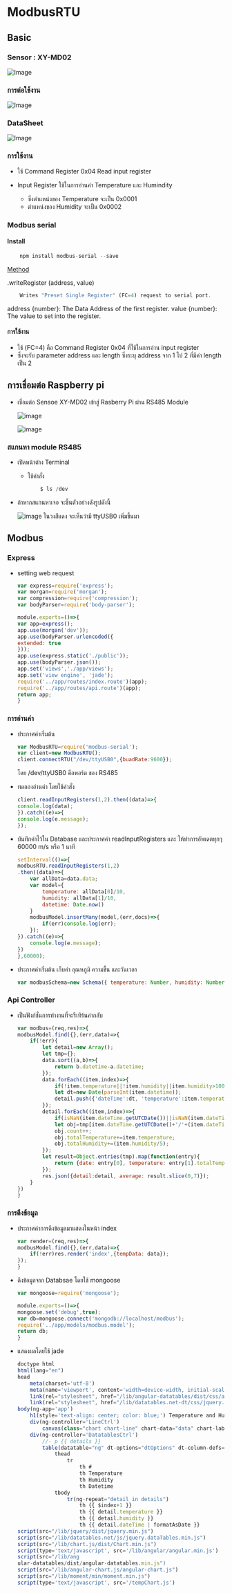 # ModbusRTU
 
## Basic

### Sensor : XY-MD02 

![Image](https://images-na.ssl-images-amazon.com/images/I/71Y2bwdof8L._SX385_.jpg)

### การต่อใช้งาน
![Image](https://www.ozeki.hu/attachments/5847/diagram.png)

### DataSheet
![Image](https://user-images.githubusercontent.com/42264167/99418096-3ab2de00-292d-11eb-8023-04067344b3d5.PNG)

### การใช้งาน

- ใช้ Command Register 0x04 Read input register 

- Input Register ใช้ในการอ่านค่า Temperature และ Humindity 

    - ซึ่งตำแหน่งของ Temperature จะเป็น 0x0001 
    - ตำแหน่งของ Humidity จะเป็น 0x0002

### Modbus serial
 

#### Install 

```js
    npm install modbus-serial --save 
``` 

[Method](https://github.com/yaacov/node-modbus-serial/wiki/Methods)

.writeRegister (address, value)
    
```js
    Writes "Preset Single Register" (FC=4) request to serial port.
```
address {number}: The Data Address of the first register.
value {number}: The value to set into the register.

#### การใช้งาน
- ใช้ (FC=4) คือ Command Register 0x04 ที่ใช้ในการอ่าน input register 
- ซึ่งจะรับ parameter address และ length ซึ่งระบุ address จาก 1 ไป 2 ที่มีค่า length เป็น 2

## การเชื่อมต่อ Raspberry pi 
- เชื่อมต่อ Sensoe XY-MD02 เข้าสู่ Rasberry Pi ผ่าน RS485 Module 

    ![image](https://img.joomcdn.net/c61c8994937960608fbba821c8f7d24abad8bf58_original.jpeg)

    ![image](img/การต่อใช้งานจ้า.jpg)

### สแกนหา module RS485 
- เปิดหน้าต่าง Terminal 

    - ใช้คำสั่ง 

        ```js
            $ ls /dev
        ```
- ถ้าหากสแกนหาเจอ จะขึ้นตัวอย่างดังรูปดังนี้ 

    ![image](img/step3.jpg)
    ในวงสีแดง จะเห็นว่ามี ttyUSB0 เพิ่มขึ้นมา
    
## Modbus 

### Express

- setting web request

    ```js
    var express=require('express');
    var morgan=require('morgan');
    var compression=require('compression');
    var bodyParser=require('body-parser');

    module.exports=()=>{
    var app=express();
    app.use(morgan('dev'));
    app.use(bodyParser.urlencoded({
	extended: true
    }));
    app.use(express.static('./public'));
    app.use(bodyParser.json());
    app.set('views','./app/views');
    app.set('view engine', 'jade');
    require('../app/routes/index.route')(app);
    require('../app/routes/api.route')(app);
    return app;
    }
    ```

### การอ่านค่า

- ประกาศค่าเริ่มต้น

    ```js
    var ModbusRTU=require('modbus-serial');
    var client=new ModbusRTU();
    client.connectRTU("/dev/ttyUSB0",{buadRate:9600}); 

    ```
    โดย /dev/ttyUSB0 คือพอร์ต ของ RS485

 - ทดลองอ่านค่า โดยใช้คำสั่ง

    ```js
    client.readInputRegisters(1,2).then((data)=>{
    console.log(data);
    }).catch((e)=>{
    console.log(e.message);
    });
    ```
- บันทึกค่าไว้ใน Database และประกาศค่า readInputRegisters และ ให้ทำการอัพเดตทุกๆ 60000 m/s หรือ 1 นาที

    ```js
    setInterval(()=>{
    modbusRTU.readInputRegisters(1,2)
    .then((data)=>{
        var allData=data.data;
        var model={
            temperature: allData[0]/10,
            humidity: allData[1]/10,
            datetime: Date.now()
        }
        modbusModel.insertMany(model,(err,docs)=>{
            if(err)console.log(err);
        });
    }).catch((e)=>{
        console.log(e.message);
    })
    },60000); 
    ```

- ประกาศค่าเริ่มต้น เก็บค่า อุณหภูมิ ความชื้น และวันเวลา
    ```js
    var modbusSchema=new Schema({ temperature: Number, humidity: Number, datetime: String });
    ```
### Api Controller 

- เป็นฟังก์ชั่นการทำงานที่จะรีเทิร์นค่ากลับ
    
    ```js
    var modbus=(req,res)=>{
    modbusModel.find({},(err,data)=>{
        if(!err){
            let detail=new Array();
            let tmp={};
	        data.sort((a,b)=>{
		        return b.datetime-a.datetime;
	        });
            data.forEach((item,index)=>{
		        if(!item.temperature||!item.humidity||item.humidity>100||item.temperature>100)return;
                let dt=new Date(parseInt(item.datetime));
                detail.push({'dateTime':dt, 'temperature':item.temperature, 'humidity':item.humidity});
            });
            detail.forEach((item,index)=>{
                if(isNaN(item.dateTime.getUTCDate())||isNaN(item.dateTime.getUTCMonth())||isNaN(item.dateTime.getUTCFullYear())||!item.temperature||!item.humidity)return;
		        let obj=tmp[item.dateTime.getUTCDate()+'/'+(item.dateTime.getUTCMonth()+1)+'/'+item.dateTime.getUTCFullYear()]=tmp[item.dateTime.getUTCDate()+'/'+(item.dateTime.getUTCMonth()+1)+'/'+item.dateTime.getUTCFullYear()]||{count:0, totalTemperature:0, totalHumidity:0};
		        obj.count++;
		        obj.totalTemperature+=item.temperature;
		        obj.totalHumidity+=(item.humidity/5);
            });
	        let result=Object.entries(tmp).map(function(entry){
		        return {date: entry[0], temperature: entry[1].totalTemperature/entry[1].count, humidity: entry[1].totalHumidity/entry[1].count};
	        });
            res.json({detail:detail, average: result.slice(0,7)});
        }
    })
    }
    ```
### การดึงข้อมูล

- ประกาศค่าการดึงข้อมูลมาแสดงในหน้า index

    ```js
    var render=(req,res)=>{
    modbusModel.find({},(err,data)=>{
	    if(!err)res.render('index',{tempData: data});
    });
    }
    ```

- ดึงข้อมูลจาก Databsae โดยใช้ mongoose
    
    ```js
    var mongoose=require('mongoose');

    module.exports=()=>{
    mongoose.set('debug',true);
    var db=mongoose.connect('mongodb://localhost/modbus');
    require('../app/models/modbus.model');
    return db;
    }
    ```
- แสดงผลโดยใช้ jade
    
    ```js
    doctype html
    html(lang="en")
    head
        meta(charset='utf-8')
        meta(name='viewport', content='width=device-width, initial-scale=1.0')
        link(rel="stylesheet", href="/lib/angular-datatables/dist/css/angular-datatables.min.css")
        link(rel="stylesheet", href="/lib/datatables.net-dt/css/jquery.dataTables.min.css")
    body(ng-app='app')
        h1(style='text-align: center; color: blue;') Temperature and Humidity Monitoring.
        div(ng-controller='LineCtrl')
            canvas(class="chart chart-line" chart-data="data" chart-labels="labels" chart-series="series" chart-options="options" chart-click="onClick")
        div(ng-controller='DatatablesCtrl')
            //- p {{ details }}
            table(datatable="ng" dt-options="dtOptions" dt-column-defs="dtColumnDefs" dt-instance="dtInstance" class="table table-striped table-bordered")
                thead
                    tr
                        th #
                        th Temperature
                        th Humidity
                        th Datetime
                tbody
                    tr(ng-repeat="detail in details")
                        th {{ $index+1 }}
                        th {{ detail.temperature }}
                        th {{ detail.humidity }}
                        th {{ detail.dateTime | formatAsDate }}
    script(src="/lib/jquery/dist/jquery.min.js")
    script(src="/lib/datatables.net/js/jquery.dataTables.min.js")
    script(src="/lib/chart.js/dist/Chart.min.js")
    script(type='text/javascript', src='/lib/angular/angular.min.js')
    script(src="/lib/ang
    ular-datatables/dist/angular-datatables.min.js")
    script(src="/lib/angular-chart.js/angular-chart.js")
    script(src="/lib/moment/min/moment.min.js")
    script(type='text/javascript', src='/tempChart.js')
    ```









